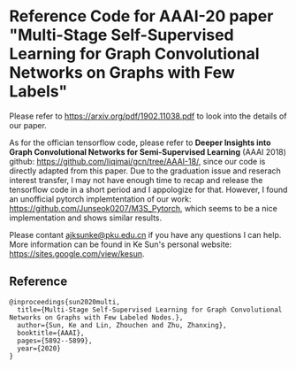 # Reference Code for AAAI-20 paper "Multi-Stage Self-Supervised Learning for Graph Convolutional Networks on Graphs with Few Labels"

Please refer to https://arxiv.org/pdf/1902.11038.pdf to look into the details of our paper.

As for the offician tensorflow code, please refer to **Deeper Insights into Graph Convolutional Networks for Semi-Supervised Learning** (AAAI 2018) github: https://github.com/liqimai/gcn/tree/AAAI-18/, since our code is directly adapted from this paper. Due to the graduation issue and reserach interest transfer, I may not have enough time to recap and release the tensorflow code in a short period and I appologize for that. However, I found an unofficial pytorch implemtentation of our work: https://github.com/Junseok0207/M3S_Pytorch, which seems to be a nice implementation and shows similar results.

Please contant ajksunke@pku.edu.cn if you have any questions I can help. More information can be found in Ke Sun's personal website: https://sites.google.com/view/kesun.

## Reference
```
@inproceedings{sun2020multi,
  title={Multi-Stage Self-Supervised Learning for Graph Convolutional Networks on Graphs with Few Labeled Nodes.},
  author={Sun, Ke and Lin, Zhouchen and Zhu, Zhanxing},
  booktitle={AAAI},
  pages={5892--5899},
  year={2020}
}
```


